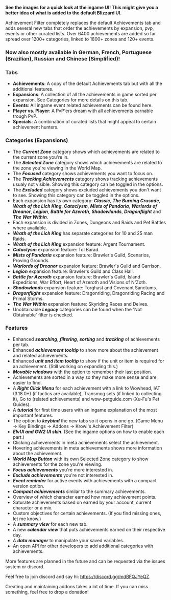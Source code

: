 <p><strong>See the images for a quick look at the ingame UI! This might give you a better idea of what is added to the default Blizzard UI.</strong></p>
<p>Achievement Filter completely replaces the default Achievements tab and adds several new tabs that order the achievements by expansion, pvp, events or other curated lists. Over 6400 achievements are added so far spread over 1200+ categories, linked to 1800+ zones and 120+ events.</p>
<p><h3>Now also mostly available in German, French, Portuguese (Brazilian), Russian and Chinese (Simplified)!</h3></p>
<p><h3>Tabs</h3></p>
<ul>
<li><strong>Achievements</strong>: A copy of the default Achievements tab but with all the additional features.</li>
<li><strong>Expansions</strong>: A collection of all the achievements in game sorted per expansion. See Categories for more details on this tab.</li>
<li><strong>Events</strong>: All ingame event related achievements can be found here.</li>
<li><strong>Player vs. Player</strong>: A PvP'ers dream with all achievements earnable trough PvP.</li>
<li><strong>Specials</strong>: A combination of curated lists that might appeal to certain achievement hunters.</li>
</ul>
<p><h3>Categories (Expansions)</h3></p>
<ul>
<li>The <strong><em>Current Zone</em></strong> category shows which achievements are related to the current zone you're in.</li>
<li>The <strong><em>Selected Zone</em></strong> category shows which achievements are related to the zone you're viewing in the World Map.</li>
<li>The <strong><em>Focused</em></strong> category shows achievements you want to focus on.</li>
<li>The <strong><em>Tracking Achievements</em></strong> category shows tracking achievements usualy not visible. Showing this category can be toggled in the options.</li>
<li>The <strong><em>Excluded</em></strong> category shows excluded achievements you don't want to see. Showing this category can be toggled in the options.</li>
<li>Each expansion has its own category: <strong><em>Classic</em></strong>, <strong><em>The Burning Crusade</em></strong>, <strong><em>Wrath of the Lich King</em></strong>, <strong><em>Cataclysm</em></strong>, <strong><em>Mists of Pandaria</em></strong>, <strong><em>Warlords of Dreanor</em></strong>, <strong><em>Legion</em></strong>, <strong><em>Battle for Azeroth</em></strong>, <strong><em>Shadowlands</em></strong>, <strong><em>Dragonflight</em></strong> and <strong><em>The War Within</em></strong>.</li>
<li>Each expansion is divided in Zones, Dungeons and Raids and Pet Battles where available.</li>
<li><strong><em>Wrath of the Lich King</em></strong> has separate categories for 10 and 25 man Raids.</li>
<li><strong><em>Wrath of the Lich King</em></strong> expansion feature: Argent Tournament.</li>
<li><strong><em>Cataclysm</em></strong> expansion feature: Tol Barad.</li>
<li><strong><em>Mists of Pandaria</em></strong> expansion feature: Brawler's Guild, Scenarios, Proving Grounds.</li>
<li><strong><em>Warlords of Dreanor</em></strong> expansion feature: Brawler's Guild and Garrison.</li>
<li><strong><em>Legion</em></strong> expansion feature: Brawler's Guild and Class Hall.</li>
<li><strong><em>Battle for Azeroth</em></strong> expansion feature: Brawler's Guild, Island Expeditions, War Effort, Heart of Azeroth and Visions of N'Zoth.</li>
<li><strong><em>Shadowlands</em></strong> expansion feature: Torghast and Covenant Sanctums.</li>
<li><strong><em>Dragonflight</em></strong> expansion feature: Dragonriding, Dragonriding Racing and Primal Storms.</li>
<li><strong><em>The War Within</em></strong> expansion feature: Skyriding Races and Delves.</li>
<li>Unobtainable <strong><em>Legacy</em></strong> categories can be found when the 'Not Obtainable' filter is checked.</li>
</ul>
<p><h3>Features</h3></p>
<ul>
<li>Enhanced <strong><em>searching</em></strong>, <strong><em>filtering</em></strong>, <strong><em>sorting</em></strong> and <strong><em>tracking</em></strong> of achievements per tab.</li>
<li>Enhanced <strong><em>achievement tooltip</em></strong> to show more about the achievement and related achievements.</li>
<li>Enhanced <strong><em>unit and item tooltip</em></strong> to show if the unit or item is required for an achievement. (Still working on expanding this.)</li>
<li><strong><em>Movable windows</em></strong> with the option to remember their last position.</li>
<li>Achievements are sorted in a way so they make more sense and are easier to find.</li>
<li>A <strong><em>Right Click Menu</em></strong> for each achievement with a link to Wowhead, IAT (3.18.0+) (if tactics are available), Transmog sets (if linked to collecting it), Go to (related achievements) and wow-petguide.com (Xu-Fu's Pet Guides).</li>
<li>A <strong><em>tutorial</em></strong> for first time users with an ingame explanation of the most important features.</li>
<li>The option to <strong><em>keybind</em></strong> the new tabs so it opens in one go. (Game Menu -&gt; Key Bindings -&gt; Addons -&gt; Krowi's Achievement Filter)</li>
<li><strong><em>ElvUI and GW2 UI skin</em></strong>. (See the ingame options on how to enable each part.)</li>
<li>Clicking achievements in meta achievements select the achievement.</li>
<li>Hovering achievements in meta achievements shows more information about the achievement.</li>
<li><strong><em>World Map Button</em></strong> with its own Selected Zone category to show achievements for the zone you're viewing.</li>
<li><strong><em>Focus achievements</em></strong> you're more interested in.</li>
<li><strong><em>Exclude achievements</em></strong> you're not interested in.</li>
<li><strong><em>Event reminder</em></strong> for active events with achievements with a compact version option.</li>
<li><strong><em>Compact achievements</em></strong> similar to the summary achievements.</li>
<li>Overview of which character earned how many achievement points.</li>
<li>Saturate achievements based on earned by your account, current character or a mix.</li>
<li>Custom objectives for certain achievements. (If you find missing ones, let me know.)</li>
<li>A <strong><em>summary view</em></strong> for each new tab.</li>
<li>A new <strong><em>calendar view</em></strong> that puts achievements earned on their respective day.</li>
<li>A <strong><em>data manager</em></strong> to manipulate your saved variables.</li>
<li>An open API for other developers to add additional categories with achievements.</li>
</ul>
<p>More features are planned in the future and can be requested via the issues system or discord.</p>
<p>Feel free to join discord and say hi: <a href="https://discord.gg/mdBFQJYeQZ">https://discord.gg/mdBFQJYeQZ</a>.</p>
<p>Creating and maintaining addons takes a lot of time. If you can miss something, feel free to drop a donation!</p>